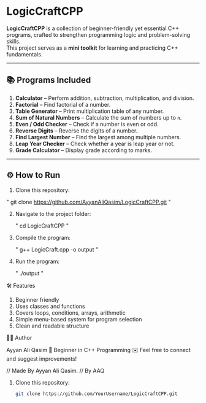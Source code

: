 # LogicCraftCPP

**LogicCraftCPP** is a collection of beginner-friendly yet essential C++ programs, crafted to strengthen programming logic and problem-solving skills.  
This project serves as a **mini toolkit** for learning and practicing C++ fundamentals.

---

## 📚 Programs Included
1. **Calculator** – Perform addition, subtraction, multiplication, and division.  
2. **Factorial** – Find factorial of a number.  
3. **Table Generator** – Print multiplication table of any number.  
4. **Sum of Natural Numbers** – Calculate the sum of numbers up to `n`.  
5. **Even / Odd Checker** – Check if a number is even or odd.  
6. **Reverse Digits** – Reverse the digits of a number.  
7. **Find Largest Number** – Find the largest among multiple numbers.  
8. **Leap Year Checker** – Check whether a year is leap year or not.  
9. **Grade Calculator** – Display grade according to marks.  

---

## ⚙️ How to Run
1. Clone this repository:
   
  " git clone https://github.com/AyyanAliQasim/LogicCraftCPP.git "

2. Navigate to the project folder:

   " cd LogicCraftCPP "

3. Compile the program:

   " g++ LogicCraft.cpp -o output "

4. Run the program:

   " ./output "


🛠 Features

1. Beginner friendly
2. Uses classes and functions
3. Covers loops, conditions, arrays, arithmetic
4. Simple menu-based system for program selection
5. Clean and readable structure

👨‍💻 Author

Ayyan Ali Qasim
📌 Beginner in C++ Programming
✉️ Feel free to connect and suggest improvements!

// Made By Ayyan Ali Qasim.
// By AAQ

1. Clone this repository:
   ```bash
   git clone https://github.com/YourUsername/LogicCraftCPP.git
